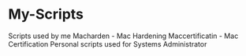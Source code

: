 # My-Scripts
Scripts used by me
Macharden - Mac Hardening
Maccertificatin - Mac Certification
Personal scripts used for Systems Administrator

